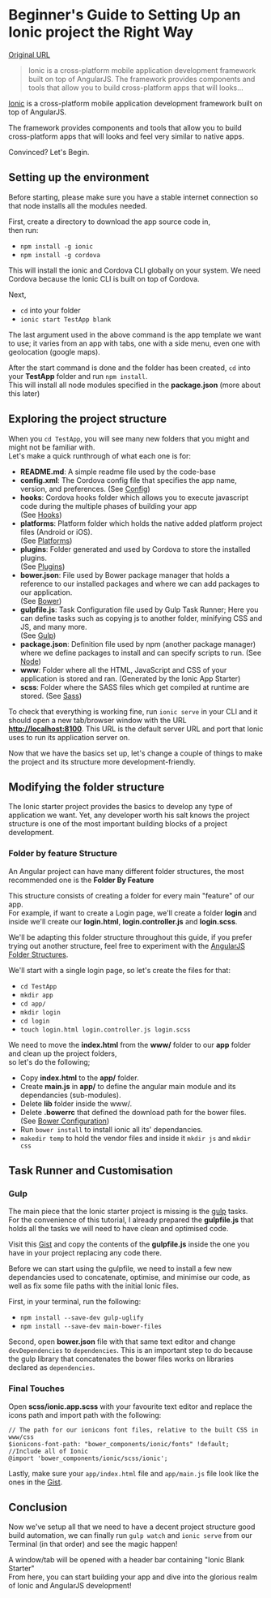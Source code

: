 # Beginner's Guide to Setting Up an Ionic project the Right Way

[Original URL](https://www.codementor.io/angularjs/tutorial/how-to-set-up-ionic-app)

> Ionic is a cross-platform mobile application development framework built on top of AngularJS. The framework provides components and tools that allow you to build cross-platform apps that will looks...

[Ionic](https://www.codementor.io/angularjs/tutorial/www.ionicframework.com) is a cross-platform mobile application development framework built on top of AngularJS.

The framework provides components and tools that allow you to build cross-platform apps that will looks and feel very similar to native apps.

Convinced? Let's Begin.

## Setting up the environment

Before starting, please make sure you have a stable internet connection so that node installs all the modules needed.

First, create a directory to download the app source code in,<br>
then run:

- `npm install -g ionic`
- `npm install -g cordova`

This will install the ionic and Cordova CLI globally on your system. We need Cordova because the Ionic CLI is built on top of Cordova.

Next,

- `cd` into your folder
- `ionic start TestApp blank`

The last argument used in the above command is the app template we want to use; it varies from an app with tabs, one with a side menu, even one with geolocation (google maps).

After the start command is done and the folder has been created, `cd` into your **TestApp** folder and run `npm install`.<br>
This will install all node modules specified in the **package.json** (more about this later)

## Exploring the project structure

When you `cd TestApp`, you will see many new folders that you might and might not be familiar with.<br>
Let's make a quick runthrough of what each one is for:

- **README.md**: A simple readme file used by the code-base
- **config.xml**: The Cordova config file that specifies the app name, version, and preferences. (See [Config](https://cordova.apache.org/docs/en/latest/config_ref/index.html))
- **hooks**: Cordova hooks folder which allows you to execute javascript code during the multiple phases of building your app<br>
  (See [Hooks](https://cordova.apache.org/docs/en/5.4.0/guide/appdev/hooks/index.html))
- **platforms**: Platform folder which holds the native added platform project files (Android or iOS).<br>
  (See [Platforms](https://cordova.apache.org/docs/en/5.4.0/guide/platforms/index.html))
- **plugins**: Folder generated and used by Cordova to store the installed plugins.<br>
  (See [Plugins](https://cordova.apache.org/plugins/))
- **bower.json**: File used by Bower package manager that holds a reference to our installed packages and where we can add packages to our application.<br>
  (See [Bower](http://bower.io/))
- **gulpfile.js**: Task Configuration file used by Gulp Task Runner; Here you can define tasks such as copying js to another folder, minifying CSS and JS, and many more.<br>
  (See [Gulp](https://github.com/gulpjs/gulp))
- **package.json**: Definition file used by npm (another package manager) where we define packages to install and can specify scripts to run. (See [Node](https://nodejs.org/en/))
- **www**: Folder where all the HTML, JavaScript and CSS of your application is stored and ran. (Generated by the Ionic App Starter)
- **scss**: Folder where the SASS files which get compiled at runtime are stored. (See [Sass](http://sass-lang.com/))

To check that everything is working fine, run `ionic serve` in your CLI and it should open a new tab/browser window with the URL **<http://localhost:8100>**. This URL is the default server URL and port that Ionic uses to run its application server on.

Now that we have the basics set up, let's change a couple of things to make the project and its structure more development-friendly.

## Modifying the folder structure

The Ionic starter project provides the basics to develop any type of application we want. Yet, any developer worth his salt knows the project structure is one of the most important building blocks of a project development.

### Folder by feature Structure

An Angular project can have many different folder structures, the most recommended one is the **Folder By Feature**

This structure consists of creating a folder for every main "feature" of our app.<br>
For example, if want to create a Login page, we'll create a folder **login** and inside we'll create our **login.html**, **login.controller.js** and **login.scss**.

We'll be adapting this folder structure throughout this guide, if you prefer trying out another structure, feel free to experiment with the [AngularJS Folder Structures](https://www.google.com/search?client=safari&rls=en&q=angular+js+folder+structure&ie=UTF-8&oe=UTF-8).

We'll start with a single login page, so let's create the files for that:

- `cd TestApp`
- `mkdir app`
- `cd app/`
- `mkdir login`
- `cd login`
- `touch login.html login.controller.js login.scss`

We need to move the **index.html** from the **www/** folder to our **app** folder and clean up the project folders,<br>
so let's do the following;

- Copy **index.html** to the **app/** folder.
- Create **main.js** in **app/** to define the angular main module and its dependancies (sub-modules).
- Delete **lib** folder inside the www/.
- Delete **.bowerrc** that defined the download path for the bower files. (See [Bower Configuration](http://bower.io/docs/config/))
- Run `bower install` to install ionic all its' dependancies.
- `makedir temp` to hold the vendor files and inside it `mkdir js` and `mkdir css`

## Task Runner and Customisation

### Gulp

The main piece that the Ionic starter project is missing is the [gulp](http://gulpjs.com/) tasks.<br>
For the convenience of this tutorial, I already prepared the **gulpfile.js** that holds all the tasks we will need to have clean and optimised code.

Visit this [Gist](https://gist.github.com/jsalhani/18138647e66f1c0a64ae) and copy the contents of the **gulpfile.js** inside the one you have in your project replacing any code there.

Before we can start using the gulpfile, we need to install a few new dependancies used to concatenate, optimise, and minimise our code, as well as fix some file paths with the initial Ionic files.

First, in your terminal, run the following:

- `npm install --save-dev gulp-uglify`
- `npm install --save-dev main-bower-files`

Second, open **bower.json** file with that same text editor and change `devDependencies` to `dependencies`. This is an important step to do because the gulp library that concatenates the bower files works on libraries declared as `dependencies`.

### Final Touches

Open **scss/ionic.app.scss** with your favourite text editor and replace the icons path and import path with the following:

```
// The path for our ionicons font files, relative to the built CSS in www/css
$ionicons-font-path: "bower_components/ionic/fonts" !default;
//Include all of Ionic
@import 'bower_components/ionic/scss/ionic';
```

Lastly, make sure your `app/index.html` file and `app/main.js` file look like the ones in the [Gist](https://gist.github.com/jsalhani/18138647e66f1c0a64ae).

## Conclusion

Now we've setup all that we need to have a decent project structure good build automation, we can finally run `gulp watch` and `ionic serve` from our Terminal (in that order) and see the magic happen!

A window/tab will be opened with a header bar containing "Ionic Blank Starter"<br>
From here, you can start building your app and dive into the glorious realm of Ionic and AngularJS development!
